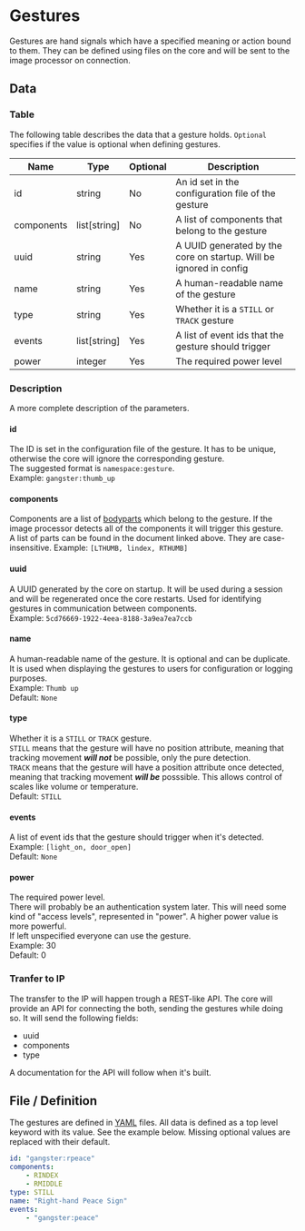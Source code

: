 # Gestures  
Gestures are hand signals which have a specified meaning or action bound to them. They can be defined using files on the core and will be sent to the image processor on connection.  

## Data
### Table

The following table describes the data that a gesture holds. `Optional` specifies if the value is optional when defining gestures.

| Name       | Type           | Optional | Description                                                        |
| ---------- | -------------- | -------- | ------------------------------------------------------------------ |
| id         | string         | No       | An id set in the configuration file of the gesture                 |
| components | list\[string\] | No       | A list of components that belong to the gesture                    |
| uuid       | string         | Yes      | A UUID generated by the core on startup. Will be ignored in config |
| name       | string         | Yes      | A human-readable name of the gesture                               |
| type       | string         | Yes      | Whether it is a `STILL` or `TRACK` gesture                         |
| events     | list[string]   | Yes      | A list of event ids that the gesture should trigger                |
| power      | integer        | Yes      | The required power level                                           |


### Description
A more complete description of the parameters.

#### id
The ID is set in the configuration file of the gesture. It has to be unique, otherwise the core will ignore the corresponding gesture.  
The suggested format is `namespace:gesture`.  
Example: `gangster:thumb_up`

#### components
Components are a list of [bodyparts](BODYPARTS.md) which belong to the gesture. If the image processor detects all of the components it will trigger this gesture.  
A list of parts can be found in the document linked above. They are case-insensitive.
Example: `[LTHUMB, lindex, RTHUMB]`

#### uuid
A UUID generated by the core on startup. It will be used during a session and will be regenerated once the core restarts. Used for identifying gestures in communication between components.  
Example: `5cd76669-1922-4eea-8188-3a9ea7ea7ccb`

#### name
A human-readable name of the gesture. It is optional and can be duplicate. It is used when displaying the gestures to users for configuration or logging purposes.  
Example: `Thumb up`  
Default: `None`

#### type
Whether it is a `STILL` or `TRACK` gesture.  
`STILL` means that the gesture will have no position attribute, meaning that tracking movement ***will not*** be possible, only the pure detection.  
`TRACK` means that the gesture will have a position attribute once detected, meaning that tracking movement ***will be*** posssible. This allows control of scales like volume or temperature.  
Default: `STILL`

#### events
A list of event ids that the gesture should trigger when it's detected.  
Example: `[light_on, door_open]`  
Default: `None`

#### power
The required power level.  
There will probably be an authentication system later. This will need some kind of "access levels", represented in "power". A higher power value is more powerful.  
If left unspecified everyone can use the gesture.  
Example: 30  
Default: 0

### Tranfer to IP
The transfer to the IP will happen trough a REST-like API. The core will provide an API for connecting the both, sending the gestures while doing so. It will send the following fields:  
- uuid
- components
- type

A documentation for the API will follow when it's built.

## File / Definition
The gestures are defined in [YAML](https://yaml.org/) files. All data is defined as a top level keyword with its value. See the example below. Missing optional values are replaced with their default.  
```yaml
id: "gangster:rpeace"
components:
    - RINDEX
    - RMIDDLE
type: STILL
name: "Right-hand Peace Sign"
events:
    - "gangster:peace"
```